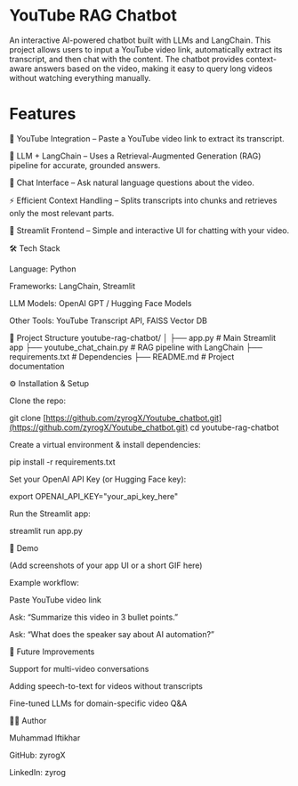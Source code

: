 # YouTube RAG Chatbot

An interactive AI-powered chatbot built with LLMs and LangChain.
This project allows users to input a YouTube video link, automatically extract its transcript, and then chat with the content.
The chatbot provides context-aware answers based on the video, making it easy to query long videos without watching everything manually.

# Features

🔗 YouTube Integration – Paste a YouTube video link to extract its transcript.

🧠 LLM + LangChain – Uses a Retrieval-Augmented Generation (RAG) pipeline for accurate, grounded answers.

💬 Chat Interface – Ask natural language questions about the video.

⚡ Efficient Context Handling – Splits transcripts into chunks and retrieves only the most relevant parts.

🎨 Streamlit Frontend – Simple and interactive UI for chatting with your video.

🛠️ Tech Stack

Language: Python

Frameworks: LangChain, Streamlit

LLM Models: OpenAI GPT / Hugging Face Models

Other Tools: YouTube Transcript API, FAISS Vector DB

📂 Project Structure
youtube-rag-chatbot/
│
├── app.py                # Main Streamlit app
├── youtube_chat_chain.py # RAG pipeline with LangChain
├── requirements.txt      # Dependencies
├── README.md             # Project documentation


⚙️ Installation & Setup

Clone the repo:

git clone [https://github.com/zyrogX/Youtube_chatbot.git](https://github.com/zyrogX/Youtube_chatbot.git)
cd youtube-rag-chatbot


Create a virtual environment & install dependencies:

pip install -r requirements.txt


Set your OpenAI API Key (or Hugging Face key):

export OPENAI_API_KEY="your_api_key_here"


Run the Streamlit app:

streamlit run app.py

📸 Demo

(Add screenshots of your app UI or a short GIF here)

Example workflow:

Paste YouTube video link

Ask: “Summarize this video in 3 bullet points.”

Ask: “What does the speaker say about AI automation?”

🔮 Future Improvements

Support for multi-video conversations

Adding speech-to-text for videos without transcripts

Fine-tuned LLMs for domain-specific video Q&A

🧑‍💻 Author

Muhammad Iftikhar

GitHub: zyrogX

LinkedIn: zyrog
